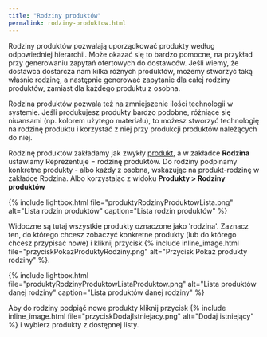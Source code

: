 ```yaml
---
title: "Rodziny produktów"
permalink: rodziny-produktow.html
---
```


Rodziny produktów pozwalają uporządkować produkty według odpowiedniej hierarchii. Może okazać się to bardzo pomocne, na przykład przy generowaniu zapytań ofertowych do dostawców. Jeśli wiemy, że dostawca dostarcza nam kilka różnych produktów, możemy stworzyć taką właśnie rodzinę, a następnie generować zapytanie dla całej rodziny produktów, zamiast dla każdego produktu z osobna.

Rodzina produktów pozwala też na zmniejszenie ilości technologii w systemie. Jeśli produkujesz produkty bardzo podobne, różniące się niuansami (np. kolorem użytego materiału), to możesz stworzyć technologię na rodzinę produktu i korzystać z niej przy produkcji produktów należących do niej.

Rodzinę produktów zakładamy jak zwykły [produkt](/produkty), a w zakładce **Rodzina** ustawiamy Reprezentuje = rodzinę produktów. Do rodziny podpinamy konkretne produkty - albo każdy z osobna, wskazując na produkt-rodzinę w zakładce Rodzina. Albo korzystając z widoku **Produkty > Rodziny produktów**

{% include lightbox.html file="produktyRodzinyProduktowLista.png" alt="Lista rodzin produktów" caption="Lista rodzin produktów" %} 

Widoczne są tutaj wszystkie produkty oznaczone jako 'rodzina'. Zaznacz ten, do którego chcesz zobaczyć konkretne produkty (lub do którego chcesz przypisać nowe) i kliknij przycisk {% include inline_image.html file="przyciskPokazProduktyRodziny.png" alt="Przycisk Pokaż produkty rodziny" %}.

{% include lightbox.html file="produktyRodzinyProduktowListaProduktow.png" alt="Lista produktów danej rodziny" caption="Lista produktów danej rodziny" %} 

Aby do rodziny podpiąć nowe produkty kliknij przycisk {% include inline_image.html file="przyciskDodajIstniejacy.png" alt="Dodaj istniejący" %} i wybierz produkty z dostępnej listy.


